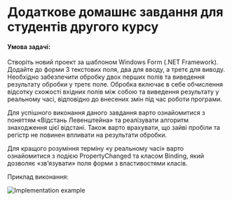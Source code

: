 # Додаткове домашнє завдання для студентів другого курсу
#### Умова задачі:

Створіть новий проект за шаблоном Windows Form (.NET Framework). Додайте до форми 3 текстових поля, два для вводу, а  третє для виводу. Необхідно забезпечити обробку двох перших полів та виведення результату обробки у третє поле. Обробка включає в себе обчислення відсотку схожості вхідних полів між собою та виведення результату у реальному часі, відповідно до внесених змін під час роботи програми. 

Для успішного виконання даного завдання варто ознайомитися з поняттям «Відстань Левенштейна» та реалізувати алгоритм знаходження цієї відстані. Також варто врахувати, що зайві пробіли та регістр не повинен впливати на результати обробки.

Для кращого розуміння терміну «у реальному часі» варто ознайомитися з подією PropertyChanged та класом Binding, який дозволяє «зв’язувати» поля форми з властивостями класів.

Приклад виконання:

![Implementation example](https://media.giphy.com/media/lSa5mTqJKpvty87oQz/giphy.gif)
